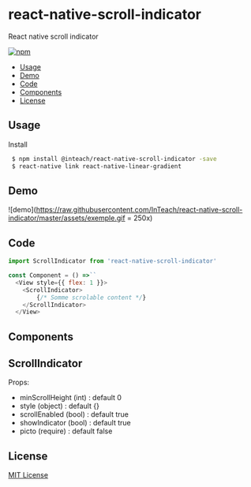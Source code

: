 # react-native-scroll-indicator
React native scroll indicator

[![npm](https://img.shields.io/npm/v/react-native-scroll-indicator.svg?style=flat-square)](https://www.npmjs.com/package/react-native-scroll-indicator)

 - [Usage](#usage)
 - [Demo](#demo)
 - [Code](#code)
 - [Components](#components)
 - [License](#License)

## Usage

Install

```bash
 $ npm install @inteach/react-native-scroll-indicator -save
 $ react-native link react-native-linear-gradient
```

## Demo

![demo](https://raw.githubusercontent.com/InTeach/react-native-scroll-indicator/master/assets/exemple.gif = 250x)

## Code

```javascript
import ScrollIndicator from 'react-native-scroll-indicator'

const Component = () =>``
  <View style={{ flex: 1 }}>
    <ScrollIndicator>
        {/* Somme scrolable content */}
    </ScrollIndicator>
  </View>
```

## Components

ScrollIndicator
---
Props:

 - minScrollHeight (int) : default 0
 - style (object) : default {}
 - scrollEnabled (bool) : default true
 - showIndicator (bool) : default true
 - picto (require) : default false


## License

[MIT License](https://opensource.org/licenses/MIT)
